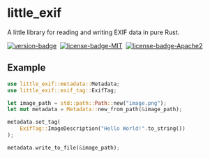 # little\_exif
A little library for reading and writing EXIF data in pure Rust.

[![version-badge][]][version]&nbsp;
[![license-badge-MIT][]][license-MIT]&nbsp;
[![license-badge-Apache2][]][license-Apache2]&nbsp;

[version-badge]: https://img.shields.io/crates/v/little_exif.svg
[version]: https://crates.io/crates/little_exif
[license-badge-MIT]: https://img.shields.io/badge/license-MIT-blue
[license-MIT]: https://github.com/TechnikTobi/little_exif/blob/main/LICENSE-MIT
[license-badge-Apache2]: https://img.shields.io/badge/license-Apache--2.0-blue
[license-Apache2]: https://github.com/TechnikTobi/little_exif/blob/main/LICENSE-APACHE

## Example

```rust
use little_exif::metadata::Metadata;
use little_exif::exif_tag::ExifTag;

let image_path = std::path::Path::new("image.png");
let mut metadata = Metadata::new_from_path(&image_path);

metadata.set_tag(
	ExifTag::ImageDescription("Hello World!".to_string())
);

metadata.write_to_file(&image_path);
```
